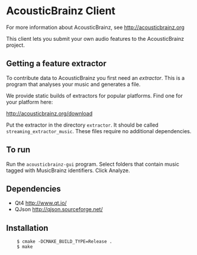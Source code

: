 AcousticBrainz Client
=====================


For more information about AcousticBrainz, see http://acousticbrainz.org

This client lets you submit your own audio features to the AcousticBrainz project.

Getting a feature extractor
---------------------------
To contribute data to AcousticBrainz you first need an _extractor_. This is a
program that analyses your music and generates a file.

We provide static builds of extractors for popular platforms. Find one
for your platform here:

http://acousticbrainz.org/download

Put the extractor in the directory `extractor`. It should be called `streaming_extractor_music`.
These files require no additional dependencies.

To run
------

Run the `acousticbrainz-gui` program. Select folders that contain music tagged
with MusicBrainz identifiers. Click Analyze.

Dependencies
------------

 * Qt4 <http://www.qt.io/>
 * QJson <http://qjson.sourceforge.net/>

Installation
------------

```
    $ cmake -DCMAKE_BUILD_TYPE=Release .
    $ make
```
